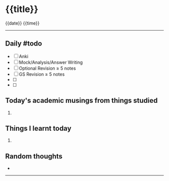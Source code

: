 # {{title}}
{{date}} {{time}}

---

## Daily #todo 

- [ ] Anki
- [ ] Mock/Analysis/Answer Writing
- [ ] Optional Revision ≥ 5 notes 
- [ ] GS Revision ≥ 5 notes 
- [ ]  
- [ ]  


## Today's academic musings from things studied
1. 


## Things I learnt today
1.  

## Random thoughts
- 


--- 

